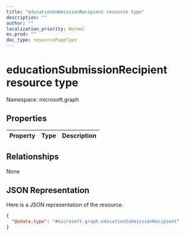 ```yaml
---
title: "educationSubmissionRecipient resource type"
description: ""
author: ""
localization_priority: Normal
ms.prod: ""
doc_type: resourcePageType
---
```


# educationSubmissionRecipient resource type


Namespace: microsoft.graph



## Properties
|Property|Type|Description|
|:---|:---|:---|

## Relationships
None

## JSON Representation
Here is a JSON representation of the resource.
<!-- {
  "blockType": "resource",
  "@odata.type": "microsoft.graph.educationSubmissionRecipient"
}
-->
``` json
{
  "@odata.type": "#microsoft.graph.educationSubmissionRecipient"
}
```

